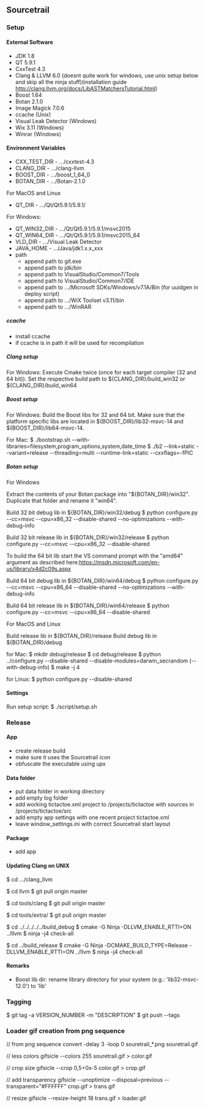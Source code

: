 ## Sourcetrail

### Setup

#### External Software

* JDK 1.8
* QT 5.9.1
* CxxTest 4.3
* Clang & LLVM 6.0 (doesnt quite work for windows, use unix setup below and skip all the ninja stuff)(installation guide http://clang.llvm.org/docs/LibASTMatchersTutorial.html)
* Boost 1.64
* Botan 2.1.0
* Image Magick 7.0.6
* ccache (Unix)
* Visual Leak Detector (Windows)
* Wix 3.11 (Windows)
* Winrar (Windows)

#### Environment Variables

* CXX_TEST_DIR - .../cxxtest-4.3
* CLANG_DIR - .../clang-llvm
* BOOST_DIR - .../boost_1_64_0
* BOTAN_DIR - .../Botan-2.1.0

For MacOS and Linux
* QT_DIR - .../Qt/Qt5.9.1/5.9.1/<IDE>

For Windows:
* QT_WIN32_DIR - .../Qt/Qt5.9.1/5.9.1/msvc2015
* QT_WIN64_DIR - .../Qt/Qt5.9.1/5.9.1/msvc2015_64
* VLD_DIR - .../Visual Leak Detector
* JAVA_HOME - .../Java/jdk1.x.x_xxx
* path
	- append path to git.exe
	- append path to jdk/bin
	- append path to VisualStudio/Common7/Tools
	- append path to VisualStudio/Common7/IDE
	- append path to .../Microsoft SDKs/Windows/v7.1A/Bin (for uuidgen in deploy script)
	- append path to .../WiX Toolset v3.11/bin
	- append path to .../WinRAR

##### ccache

* install ccache
* if ccache is in path it will be used for recompilation

##### Clang setup

For Windows:
Execute Cmake twice (once for each target compiler (32 and 64 bit)). Set the respective build path to ${CLANG_DIR}/build_win32 or ${CLANG_DIR}/build_win64

##### Boost setup

For Windows:
Build the Boost libs for 32 and 64 bit. Make sure that the platform specific libs are located in ${BOOST_DIR}/lib32-msvc-14 and ${BOOST_DIR}/lib64-msvc-14.

For Mac:
$ ./bootstrap.sh --with-libraries=filesystem,program_options,system,date_time
$ ./b2 --link=static --variant=release --threading=multi --runtime-link=static --cxxflags=-fPIC

##### Botan setup

For Windows

Extract the contents of your Botan package into "${BOTAN_DIR}/win32". Duplicate that folder and rename it "win64".

Build 32 bit debug lib in ${BOTAN_DIR}/win32/debug
$ python configure.py --cc=msvc --cpu=x86_32 --disable-shared --no-optimizations --with-debug-info

Build 32 bit release lib in ${BOTAN_DIR}/win32/release
$ python configure.py --cc=msvc --cpu=x86_32 --disable-shared

To build the 64 bit lib start the VS command prompt with the "amd64" argument as described here:https://msdn.microsoft.com/en-us/library/x4d2c09s.aspx

Build 64 bit debug lib in ${BOTAN_DIR}/win64/debug
$ python configure.py --cc=msvc --cpu=x86_64 --disable-shared --no-optimizations --with-debug-info

Build 64 bit release lib in ${BOTAN_DIR}/win64/release
$ python configure.py --cc=msvc --cpu=x86_64 --disable-shared


For MacOS and Linux

Build release lib in ${BOTAN_DIR}/release
Build debug lib in ${BOTAN_DIR}/debug

for Mac:
$ mkdir debug/release
$ cd debug/release
$ python ../configure.py --disable-shared --disable-modules=darwin_secrandom (--with-debug-info)
$ make -j 4

for Linux:
$ python configure.py --disable-shared

#### Settings

Run setup script:
$ ./script/setup.sh

### Release

#### App
* create release build
* make sure it uses the Sourcetrail icon
* obfuscate the executable using upx

#### Data folder
* put data folder in working directory
* add empty log folder
* add working tictactoe.xml project to /projects/tictactoe with sources in /projects/tictactoe/src
* add empty app settings with one recent project tictactoe.xml
* leave window_settings.ini with correct Sourcetrail start layout

#### Package
* add app

#### Updating Clang on UNIX

$ cd .../clang_llvm

$ cd llvm
$ git pull origin master

$ cd tools/clang
$ git pull origin master

$ cd tools/extra/
$ git pull origin master

$ cd ../../../../../build_debug
$ cmake -G Ninja -DLLVM_ENABLE_RTTI=ON ../llvm
$ ninja -j4 check-all

$ cd ../build_release
$ cmake -G Ninja -DCMAKE_BUILD_TYPE=Release -DLLVM_ENABLE_RTTI=ON ../llvm
$ ninja -j4 check-all

#### Remarks

* Boost lib dir: rename library directory for your system (e.g.: 'lib32-msvc-12.0') to 'lib'

### Tagging

$ git tag -a VERSION_NUMBER -m "DESCRIPTION"
$ git push --tags

### Loader gif creation from png sequence

// from png sequence
convert -delay 3 -loop 0 souretrail_*.png souretrail.gif

// less colors
gifsicle --colors 255 souretrail.gif > color.gif

// crop size
gifsicle --crop 0,5+0x-5 color.gif > crop.gif

// add transparency
gifsicle --unoptimize --disposal=previous --transparent="#FFFFFF" crop.gif > trans.gif

// resize
gifsicle --resize-height 18 trans.gif > loader.gif
